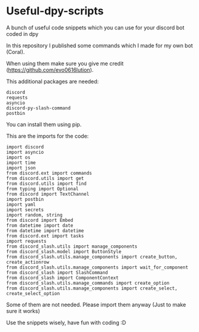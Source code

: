 # Useful-dpy-scripts
A bunch of useful code snippets which you can use for your discord bot coded in dpy

In this repository I published some commands which I made for my own bot (Coral).

When using them make sure you give me credit (https://github.com/evo0616lution). 

This additional packages are needed:
```
discord
requests
asyncio
discord-py-slash-command
postbin
```
 You can install them using pip.

This are the imports for the code:
```
import discord
import asyncio
import os
import time
import json
from discord.ext import commands
from discord.utils import get
from discord.utils import find
from typing import Optional
from discord import TextChannel
import postbin
import yaml
import secrets
import random, string
from discord import Embed
from datetime import date
from datetime import datetime
from discord.ext import tasks
import requests
from discord_slash.utils import manage_components
from discord_slash.model import ButtonStyle
from discord_slash.utils.manage_components import create_button, create_actionrow
from discord_slash.utils.manage_components import wait_for_component
from discord_slash import SlashCommand
from discord_slash import ComponentContext
from discord_slash.utils.manage_commands import create_option
from discord_slash.utils.manage_components import create_select, create_select_option
```
Some of them are not needed. Please import them anyway (Just to make sure it works)

Use the snippets wisely, have fun with coding :D
